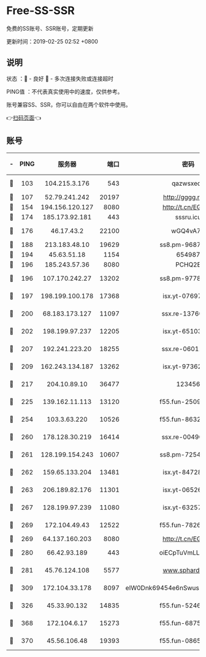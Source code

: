 # Free-SS-SSR

免费的SS账号、SSR账号，定期更新

更新时间：2019-02-25 02:52 +0800

## 说明

状态     ：🙂 - 良好 🙁 - 多次连接失败或连接超时

PING值   ：不代表真实使用中的速度，仅供参考。

账号兼容SS、SSR，你可以自由在两个软件中使用。

👉[扫码页面](https://liesauer.github.io/free-ss-ssr.github.io/)👈

## 账号

|-|PING|服务器|端口|密码|加密方式|区域|
|:----:|:----:|:-----:|-----:|:----:|:----:|:----:|
|🙂|103|104.215.3.176|543|qazwsxedc|aes-256-gcm|JP|
|🙂|107|52.79.241.242|20197|http://gggg.rocks|chacha20|KR|
|🙂|154|194.156.120.127|8080|http://t.cn/EGJIyrl|rc4-md5|RU|
|🙂|174|185.173.92.181|443|sssru.icu|rc4-md5|RU|
|🙂|176|46.17.43.2|22100|wGQ4vA7D|aes-256-gcm|RU|
|🙂|188|213.183.48.10|19629|ss8.pm-96872218|rc4-md5|RU|
|🙂|194|45.63.51.18|1154|654987|chacha20|US|
|🙂|196|185.243.57.36|8080|PCHQ2E|rc4-md5|US|
|🙂|196|107.170.242.27|13202|ss8.pm-97786793|aes-256-cfb|US|
|🙂|197|198.199.100.178|17368|isx.yt-07697807|aes-256-cfb|US|
|🙂|200|68.183.173.127|11097|ssx.re-13760087|aes-256-cfb|US|
|🙂|202|198.199.97.237|12205|isx.yt-65103488|aes-256-cfb|US|
|🙂|207|192.241.223.20|18255|ssx.re-06011697|aes-256-cfb|US|
|🙂|209|162.243.134.187|13262|isx.yt-97362728|aes-256-cfb|US|
|🙂|217|204.10.89.10|36477|123456|aes-256-cfb|US|
|🙂|225|139.162.11.113|13120|f55.fun-25099082|aes-256-cfb|SG|
|🙂|254|103.3.63.220|10526|f55.fun-86327074|aes-256-cfb|SG|
|🙂|260|178.128.30.219|16414|ssx.re-00490224|aes-256-cfb|SG|
|🙂|261|128.199.154.243|10607|ss8.pm-72548685|aes-256-cfb|SG|
|🙂|262|159.65.133.204|13481|isx.yt-84728144|aes-256-cfb|SG|
|🙂|263|206.189.82.176|11301|isx.yt-06526076|aes-256-cfb|SG|
|🙂|267|128.199.97.239|11080|isx.yt-63257552|aes-256-cfb|SG|
|🙂|269|172.104.49.43|12522|f55.fun-78268288|aes-256-cfb|SG|
|🙂|269|64.137.160.203|8080|http://t.cn/EGJIyrl|rc4-md5|CA|
|🙂|280|66.42.93.189|443|oiECpTuVmLLxk4Ts|aes-256-cfb|US|
|🙂|281|45.76.124.108|5577|www.sphard.com|aes-256-cfb|AU|
|🙂|309|172.104.33.178|8097|eIW0Dnk69454e6nSwuspv9DmS201tQ0D|aes-256-cfb|SG|
|🙂|326|45.33.90.132|14835|f55.fun-52469503|aes-256-cfb|US|
|🙂|368|172.104.6.17|15273|f55.fun-68758647|aes-256-cfb|US|
|🙂|370|45.56.106.48|19393|f55.fun-08658422|aes-256-cfb|US|
